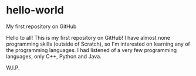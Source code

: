 # hello-world
My first repository on GitHub

Hello to all! This is my first repository on GitHub!
I have almost none programming skills (outside of Scratch), so I'm interested on learning any of the programming languages.
I had listened of a very few programming languages, only C++, Python and Java.

W.I.P.
